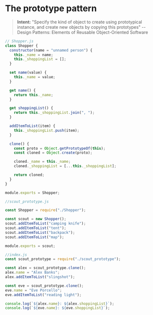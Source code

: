 # The prototype pattern

> **Intent:** "Specify the kind of object to create using prototypical instance, and create new objects by copying this prototypes" -- Design Patterns: Elements of Reusable Object-Oriented Software

```javascript
// Shopper.js
class Shopper {
  constructor(name = "unnamed person") {
    this._name = name;
    this._shoppingList = [];
  }

  set name(value) {
    this._name = value;
  }

  get name() {
    return this._name;
  }

  get shoppingList() {
    return this._shoppingList.join(", ");
  }

  addItemToList(item) {
    this._shoppingList.push(item);
  }

  clone() {
    const proto = Object.getPrototypeOf(this);
    const cloned = Object.create(proto);

    cloned._name = this._name;
    cloned._shoppingList = [...this._shoppingList];

    return cloned;
  }
}

module.exports = Shopper;
```

```javascript
//scout_prototype.js

const Shopper = require("./Shopper");

const scout = new Shopper();
scout.addItemToList("camping knife");
scout.addItemToList("tent");
scout.addItemToList("backpack");
scout.addItemToList("map");

module.exports = scout;
```

```javascript
//index.js
const scout_prototype = require("./scout_prototype");

const alex = scout_prototype.clone();
alex.name = "Alex Banks";
alex.addItemToList("slingshot");

const eve = scout_prototype.clone();
eve.name = "Eve Porcello";
eve.addItemToList("reading light");

console.log(`${alex.name}: ${alex.shoppingList}`);
console.log(`${eve.name}: ${eve.shoppingList}`);
```
